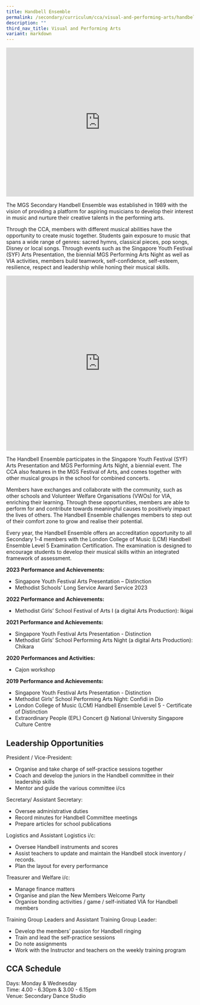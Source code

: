 ```yaml
---
title: Handbell Ensemble
permalink: /secondary/curriculum/cca/visual-and-performing-arts/handbell-ensemble/
description: ""
third_nav_title: Visual and Performing Arts
variant: markdown
---
```

<div style="width:100%; height:400px">
  <iframe width="100%" height="100%" src="https://www.youtube.com/embed/rkpS-FviCgM" frameborder="0" allowfullscreen="" class="ive_eobj_center">
  </iframe>
</div>

The MGS Secondary Handbell Ensemble was established in 1989 with the vision of providing a platform for aspiring musicians to develop their interest in music and nurture their creative talents in the performing arts.  

Through the CCA, members with different musical abilities have the opportunity to create music together. Students gain exposure to music that spans a wide range of genres: sacred hymns, classical pieces, pop songs, Disney or local songs. Through events such as the Singapore Youth Festival (SYF) Arts Presentation, the biennial MGS Performing Arts Night as well as VIA activities, members build teamwork, self-confidence, self-esteem, resilience, respect and leadership while honing their musical skills.

<div style="width:100%; height:470px">
	<iframe src="https://docs.google.com/presentation/d/e/2PACX-1vSw7f8pOfVxd0FHoVCbk-DcIh-MR8jrC31SCQ64aJCtZMiy4207GiA7g3kf2NxYy9XVJNOWLMJ5sM6s/embed?start=true&amp;loop=true&amp;delayms=3000" frameborder="0" width="100%" height="100%" allowfullscreen="true"></iframe>
</div>


The Handbell Ensemble&nbsp;participates in the Singapore Youth Festival (SYF) Arts Presentation and MGS Performing Arts Night, a biennial event. The CCA also features in the MGS Festival of Arts, and comes together with other musical groups in the school for combined concerts.

Members have exchanges and collaborate with the community, such as other schools and Volunteer Welfare Organisations (VWOs) for VIA, enriching their learning. Through these opportunities, members are able to perform for and contribute towards meaningful causes to positively impact the lives of others. The Handbell Ensemble&nbsp;challenges members to step out of their comfort zone to grow and realise their potential.

Every year, the Handbell Ensemble&nbsp;offers an accreditation opportunity to all Secondary 1-4 members with the London College of Music (LCM) Handbell Ensemble Level 5 Examination Certification. The examination is designed to encourage students to develop their musical skills within an integrated framework of assessment.

**2023 Performance and Achievements:** <br>
* Singapore Youth Festival Arts Presentation – Distinction
* Methodist Schools’ Long Service Award Service 2023

**2022 Performance and Achievements:**&nbsp;<br>
* Methodist Girls’ School Festival of Arts I (a digital Arts Production): Ikigai

**2021 Performance and Achievements:**&nbsp; <br>
* Singapore Youth Festival Arts Presentation - Distinction  
* Methodist Girls’ School Performing Arts Night (a digital Arts Production): Chikara

**2020 Performances and Activities:** <br>
* Cajon workshop

**2019 Performance and Achievements:** <br>
* Singapore Youth Festival Arts Presentation - Distinction <br> 
* Methodist Girls’ School Performing Arts Night: Confidi in Dio  <br>
* London College of Music (LCM) Handbell Ensemble Level 5 - Certificate of Distinction  <br>
* Extraordinary People (EPL) Concert @ National University Singapore Culture Centre

## Leadership Opportunities
President / Vice-President:  
- Organise and take charge of self-practice sessions together
- Coach and develop the juniors in the Handbell committee in their leadership skills  
- Mentor and guide the various committee i/cs  
  
Secretary/ Assistant Secretary:  
- Oversee administrative duties  
- Record minutes for Handbell Committee meetings  
- Prepare articles for school publications  
  
Logistics and Assistant Logistics i/c:  
- Oversee Handbell instruments and scores  
- Assist teachers to update and maintain the Handbell stock inventory / records.  
- Plan the layout for every performance  
  
Treasurer and Welfare i/c:  
- Manage finance matters  
- Organise and plan the New Members Welcome Party  
- Organise bonding activities / game / self-initiated VIA for Handbell members  
  
Training Group Leaders and Assistant Training Group Leader:  
- Develop the members’ passion for Handbell ringing  
- Train and lead the self-practice sessions  
- Do note assignments  
- Work with the Instructor and teachers on the weekly training program

## CCA Schedule
Days: Monday &amp; Wednesday  
Time: 4.00 - 6.30pm &amp; 3.00 - 6.15pm  
Venue: Secondary Dance Studio